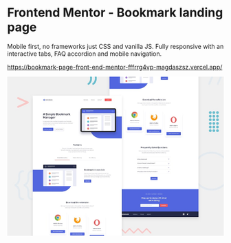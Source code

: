 # Frontend Mentor - Bookmark landing page

Mobile first, no frameworks just CSS and vanilla JS. Fully responsive with an interactive tabs, FAQ accordion and mobile navigation.

https://bookmark-page-front-end-mentor-fffrrg4vp-magdaszsz.vercel.app/

![Design preview for the Bookmark landing page coding challenge](./design/desktop-preview.jpg)

